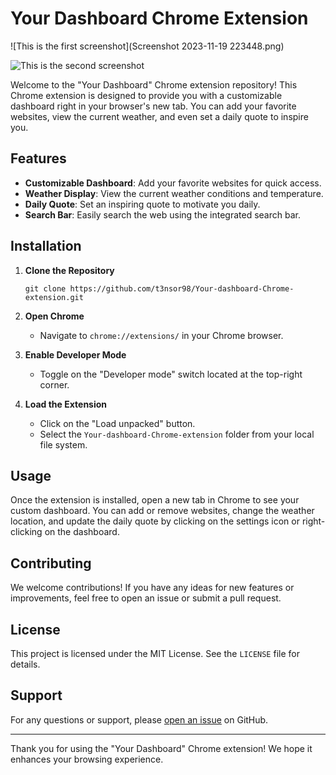 # Your Dashboard Chrome Extension

![This is the first screenshot](Screenshot 2023-11-19 223448.png)

![This is the second screenshot](Screenshot_2023-11-19_223530.png)

Welcome to the "Your Dashboard" Chrome extension repository! This Chrome extension is designed to provide you with a customizable dashboard right in your browser's new tab. You can add your favorite websites, view the current weather, and even set a daily quote to inspire you.

## Features

- **Customizable Dashboard**: Add your favorite websites for quick access.
- **Weather Display**: View the current weather conditions and temperature.
- **Daily Quote**: Set an inspiring quote to motivate you daily.
- **Search Bar**: Easily search the web using the integrated search bar.

## Installation

1. **Clone the Repository**
   ```
   git clone https://github.com/t3nsor98/Your-dashboard-Chrome-extension.git
   ```

2. **Open Chrome**
   - Navigate to `chrome://extensions/` in your Chrome browser.

3. **Enable Developer Mode**
   - Toggle on the "Developer mode" switch located at the top-right corner.

4. **Load the Extension**
   - Click on the "Load unpacked" button.
   - Select the `Your-dashboard-Chrome-extension` folder from your local file system.

## Usage

Once the extension is installed, open a new tab in Chrome to see your custom dashboard. You can add or remove websites, change the weather location, and update the daily quote by clicking on the settings icon or right-clicking on the dashboard.

## Contributing

We welcome contributions! If you have any ideas for new features or improvements, feel free to open an issue or submit a pull request.

## License

This project is licensed under the MIT License. See the `LICENSE` file for details.

## Support

For any questions or support, please [open an issue](https://github.com/t3nsor98/Your-dashboard-Chrome-extension/issues) on GitHub.

---

Thank you for using the "Your Dashboard" Chrome extension! We hope it enhances your browsing experience.
